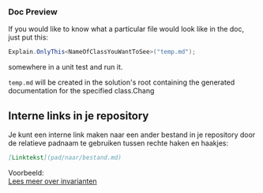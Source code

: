 ### Doc Preview

If you would like to know what a particular file would look like in the doc, just put this:
```csharp
Explain.OnlyThis<NameOfClassYouWantToSee>("temp.md");
```
somewhere in a unit test and run it.

`temp.md` will be created in the solution's root containing the generated documentation for the specified class.Chang

## Interne links in je repository

Je kunt een interne link maken naar een ander bestand in je repository door de relatieve padnaam te gebruiken tussen rechte haken en haakjes:

```markdown
[Linktekst](pad/naar/bestand.md)
```

Voorbeeld:  
[Lees meer over invarianten](../1.TheStables/readme.md)
